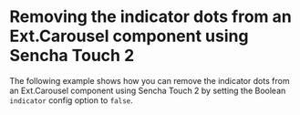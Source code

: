 # Removing the indicator dots from an Ext.Carousel component using Sencha Touch 2 #

The following example shows how you can remove the indicator dots from an Ext.Carousel component using Sencha Touch 2 by setting the Boolean `indicator` config option to `false`.

